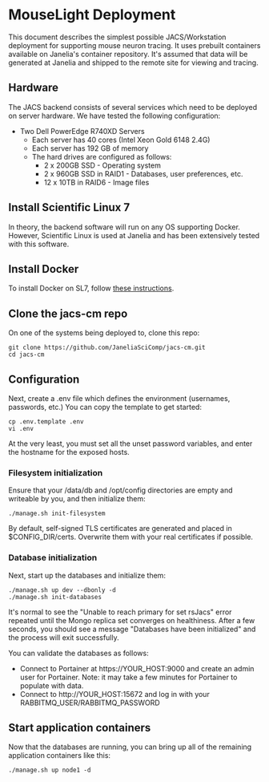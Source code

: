 # MouseLight Deployment

This document describes the simplest possible JACS/Workstation deployment for supporting mouse neuron tracing. It uses prebuilt containers available on Janelia's container repository. It's assumed that data will be generated at Janelia and shipped to the remote site for viewing and tracing. 

## Hardware

The JACS backend consists of several services which need to be deployed on server hardware. We have tested the following configuration:

* Two Dell PowerEdge R740XD Servers
    * Each server has 40 cores (Intel Xeon Gold 6148 2.4G)
    * Each server has 192 GB of memory
    * The hard drives are configured as follows:
        * 2 x 200GB SSD - Operating system
        * 2 x 960GB SSD in RAID1 - Databases, user preferences, etc.
        * 12 x 10TB in RAID6 - Image files

## Install Scientific Linux 7

In theory, the backend software will run on any OS supporting Docker. However, Scientific Linux is used at Janelia and has been extensively tested with this software.

## Install Docker

To install Docker on SL7, follow [these instructions](InstallingDockerSL7.md).

## Clone the jacs-cm repo

On one of the systems being deployed to, clone this repo:
```
git clone https://github.com/JaneliaSciComp/jacs-cm.git
cd jacs-cm
```

## Configuration

Next, create a .env file which defines the environment (usernames, passwords, etc.) You can copy the template to get started:
```
cp .env.template .env
vi .env
```

At the very least, you must set all the unset password variables, and enter the hostname for the exposed hosts.

### Filesystem initialization

Ensure that your /data/db and /opt/config directories are empty and writeable by you, and then initialize them:

```
./manage.sh init-filesystem
```

By default, self-signed TLS certificates are generated and placed in $CONFIG_DIR/certs. Overwrite them with your real certificates if possible.

### Database initialization

Next, start up the databases and initialize them:
```
./manage.sh up dev --dbonly -d
./manage.sh init-databases
```

It's normal to see the "Unable to reach primary for set rsJacs" error repeated until the Mongo replica set converges on healthiness. After a few seconds, you should see a message "Databases have been initialized" and the process will exit successfully. 

You can validate the databases as follows:
* Connect to Portainer at https://YOUR_HOST:9000 and create an admin user for Portainer. Note: it may take a few minutes for Portainer to populate with data. 
* Connect to http://YOUR_HOST:15672 and log in with your RABBITMQ_USER/RABBITMQ_PASSWORD

## Start application containers

Now that the databases are running, you can bring up all of the remaining application containers like this:

```
./manage.sh up node1 -d
```



